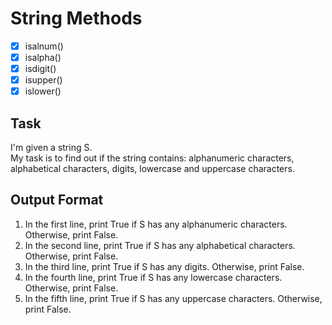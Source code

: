 # String Methods
- [x] isalnum()
- [x] isalpha()
- [x] isdigit()
- [x] isupper()
- [x] islower()
  
## Task

I'm given a string S.\
My task is to find out if the string  contains: alphanumeric characters, alphabetical characters, digits, lowercase and uppercase characters.

## Output Format

1. In the first line, print True if S has any alphanumeric characters. Otherwise, print False.
2. In the second line, print True if S has any alphabetical characters. Otherwise, print False.
3. In the third line, print True if S has any digits. Otherwise, print False.
4. In the fourth line, print True if S has any lowercase characters. Otherwise, print False.
5. In the fifth line, print True if S has any uppercase characters. Otherwise, print False.
